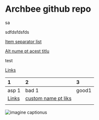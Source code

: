 # Archbee github repo

sa

sdfdsfdsfds

[Item separator list](./syntax/an-item.md)&#x20;

[Alt nume pt acest titlu](./syntax/an-item.md)&#x20;

test

[Links](./syntax/links.md)&#x20;

| 1                               | 2                                             | 3     |
| :------------------------------ | :-------------------------------------------- | :---- |
| asp 1                           | bad 1                                         | good1 |
| [Links](./directives/links.md)  | [custom name pt liks](./directives/links.md)  |       |
|                                 |                                               |       |

![imagine captionus](https://archbee-image-uploads.s3.amazonaws.com/nrfszeqYgQLCrqSuXCE_0/S_IhVfLb77H5m4XPAOyQh_giphy.gif)

